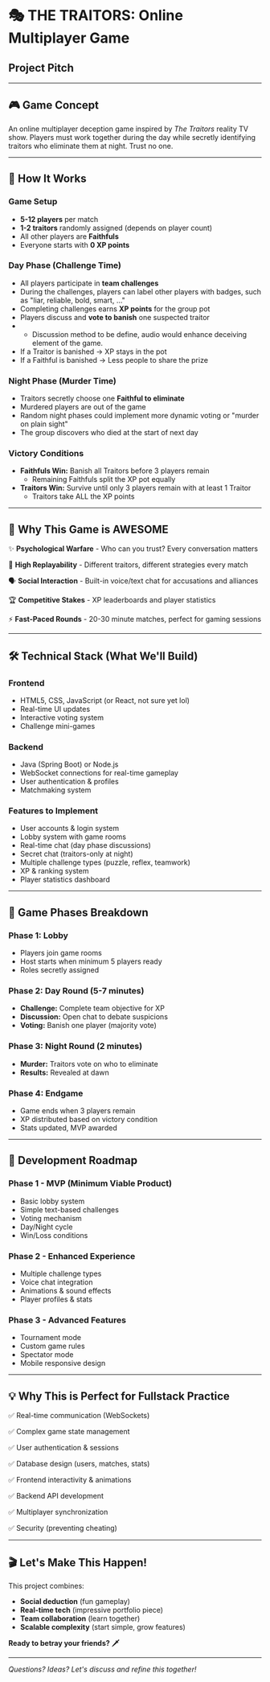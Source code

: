 # 🎭 THE TRAITORS: Online Multiplayer Game
## Project Pitch

---

## 🎮 Game Concept

An online multiplayer deception game inspired by *The Traitors* reality TV show. Players must work together during the day while secretly identifying traitors who eliminate them at night. Trust no one.

---

## 👥 How It Works

### **Game Setup**
- **5-12 players** per match
- **1-2 traitors** randomly assigned (depends on player count)
- All other players are **Faithfuls**
- Everyone starts with **0 XP points**

### **Day Phase (Challenge Time)**
- All players participate in **team challenges**
- During the challenges, players can label other players with badges, such as "liar, reliable, bold, smart, ..."
- Completing challenges earns **XP points** for the group pot
- Players discuss and **vote to banish** one suspected traitor
- - Discussion method to be define, audio would enhance deceiving element of the game.
- If a Traitor is banished → XP stays in the pot
- If a Faithful is banished → Less people to share the prize

### **Night Phase (Murder Time)**
- Traitors secretly choose one **Faithful to eliminate**
- Murdered players are out of the game
- Random night phases could implement more dynamic voting or "murder on plain sight"
- The group discovers who died at the start of next day

### **Victory Conditions**
- **Faithfuls Win:** Banish all Traitors before 3 players remain
    - Remaining Faithfuls split the XP pot equally
- **Traitors Win:** Survive until only 3 players remain with at least 1 Traitor
    - Traitors take ALL the XP points

---

## 🎯 Why This Game is AWESOME

✨ **Psychological Warfare** - Who can you trust? Every conversation matters

🎲 **High Replayability** - Different traitors, different strategies every match

🗣️ **Social Interaction** - Built-in voice/text chat for accusations and alliances

🏆 **Competitive Stakes** - XP leaderboards and player statistics

⚡ **Fast-Paced Rounds** - 20-30 minute matches, perfect for gaming sessions

---

## 🛠️ Technical Stack (What We'll Build)

### **Frontend**
- HTML5, CSS, JavaScript (or React, not sure yet lol)
- Real-time UI updates
- Interactive voting system
- Challenge mini-games

### **Backend**
- Java (Spring Boot) or Node.js
- WebSocket connections for real-time gameplay
- User authentication & profiles
- Matchmaking system

### **Features to Implement**
- User accounts & login system
- Lobby system with game rooms
- Real-time chat (day phase discussions)
- Secret chat (traitors-only at night)
- Multiple challenge types (puzzle, reflex, teamwork)
- XP & ranking system
- Player statistics dashboard

---

## 🎨 Game Phases Breakdown

### Phase 1: Lobby
- Players join game rooms
- Host starts when minimum 5 players ready
- Roles secretly assigned

### Phase 2: Day Round (5-7 minutes)
- **Challenge:** Complete team objective for XP
- **Discussion:** Open chat to debate suspicions
- **Voting:** Banish one player (majority vote)

### Phase 3: Night Round (2 minutes)
- **Murder:** Traitors vote on who to eliminate
- **Results:** Revealed at dawn

### Phase 4: Endgame
- Game ends when 3 players remain
- XP distributed based on victory condition
- Stats updated, MVP awarded

---

## 🚀 Development Roadmap

### **Phase 1 - MVP (Minimum Viable Product)**
- Basic lobby system
- Simple text-based challenges
- Voting mechanism
- Day/Night cycle
- Win/Loss conditions

### **Phase 2 - Enhanced Experience**
- Multiple challenge types
- Voice chat integration
- Animations & sound effects
- Player profiles & stats

### **Phase 3 - Advanced Features**
- Tournament mode
- Custom game rules
- Spectator mode
- Mobile responsive design

---

## 💡 Why This is Perfect for Fullstack Practice

✅ Real-time communication (WebSockets)

✅ Complex game state management

✅ User authentication & sessions

✅ Database design (users, matches, stats)

✅ Frontend interactivity & animations

✅ Backend API development

✅ Multiplayer synchronization

✅ Security (preventing cheating)

---

## 🎬 Let's Make This Happen!

This project combines:
- **Social deduction** (fun gameplay)
- **Real-time tech** (impressive portfolio piece)
- **Team collaboration** (learn together)
- **Scalable complexity** (start simple, grow features)

**Ready to betray your friends? 🗡️**

---

*Questions? Ideas? Let's discuss and refine this together!*